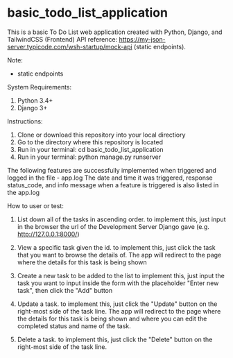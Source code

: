 # basic_todo_list_application
This is a basic To Do List web application created with Python, Django, and TailwindCSS (Frontend)
API reference: https://my-json-server.typicode.com/wsh-startup/mock-api (static endpoints). 

Note:
- static endpoints 

System Requirements: 
1. Python 3.4+
2. Django 3+ 

Instructions:
1. Clone or download this repository into your local directiory
2. Go to the directory where this repository is located
3. Run in your terminal: cd basic_todo_list_application
4. Run in your terminal: python manage.py runserver

The following features are successfully implemented when triggered and logged in the file - app.log
The date and time it was triggered, response status_code, and info message when a feature is triggered is also listed in the app.log 

How to user or test:
1. List down all of the tasks in ascending order. 
  to implement this, just input in the browser the url of the Development Server Django gave (e.g. http://127.0.0.1:8000/)
  
2. View a specific task given the id. 
  to implement this, just click the task that you want to browse the details of. The app will redirect to the page where the details for this task is being shown
  
3. Create a new task to be added to the list 
  to implement this, just input the task you want to input inside the form with the placeholder "Enter new task", then click the "Add" button

4. Update a task.
  to implement this, just click the "Update" button on the right-most side of the task line. The app will redirect to the page where the details for this task is being shown and where you can edit the completed status and name of the task.
  
5. Delete a task.
  to implement this, just click the "Delete" button on the right-most side of the task line. 
